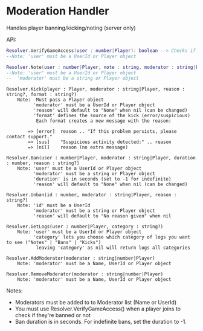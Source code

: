 # Moderation Handler
Handles player banning/kicking/noting (server only)

API:
```lua
Resolver.VerifyGameAccess(user : number|Player): boolean --> Checks if user has access to the game (false = banned)
--Note: 'user' must be a UserId or Player object
```

```lua
Resolver.Note(user : number|Player, note : string, moderator : string|Player)
--Note: 'user' must be a UserId or Player object
--	'moderator' must be a string or Player object
```

	Resolver.Kick(player : Player, moderator : string|Player, reason : string?, format : string?)
		Note:  Must pass a Player object
		      'moderator' must be a UserId or Player object
		      'reason' will default to "None" when nil (can be changed)
		      'format' defines the source of the kick (error/suspicious)
		       Each format creates a new message with the reason:

			=> [error]  reason .. "If this problem persists, please contact support."
			=> [sus]    "Suspicious activity detected:" .. reason
			=> [nil]    reason (no extra message)
	
	Resolver.Ban(user : number|Player, moderator : string|Player, duration : number, reason : string?)
		Note: 'user' must be a UserId or Player object
		      'moderator' must be a string or Player object
		      'duration' is in seconds (set to -1 for indefinite)
		      'reason' will default to "None" when nil (can be changed)
			
	Resolver.Unban(id : number, moderator : string|Player, reason : string?)
		Note: 'id' must be a UserId
		      'moderator' must be a string or Player object
		      'reason' will default to "No reason given" when nil
		      
	Resolver.GetLogs(user : number|Player, category : string?)
		Note: 'user' must be a UserId or Player object
		      'category' lets you choose which category of logs you want to see ("Notes" | "Bans" | "Kicks")
		       leaving 'category' as nil will return logs all categories
		       
	Resolver.AddModerator(moderator : string|number|Player)
		Note: 'moderator' must be a Name, UserId or Player object
	
	Resolver.RemoveModerator(moderator : string|number|Player)
		Note: 'moderator' must be a Name, UserId or Player object

Notes:

- Moderators must be added to to Moderator list (Name or UserId)
- You must use Resolver.VerifyGameAccess() when a player joins to check if they're banned or not
- Ban duration is in seconds. For indefinite bans, set the duration to -1.
